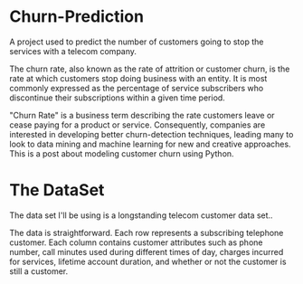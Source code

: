 # Churn-Prediction
A project used to predict the number of customers going to stop the services with a telecom company.

The churn rate, also known as the rate of attrition or customer churn, is the rate at which customers stop doing business with an entity. It is most commonly expressed as the percentage of service subscribers who discontinue their subscriptions within a given time period.

"Churn Rate" is a business term describing the rate customers leave or cease paying for a product or service. Consequently, companies are interested in developing better churn-detection techniques, leading many to look to data mining and machine learning for new and creative approaches. This is a post about modeling customer churn using Python.

# The DataSet
The data set I'll be using is a longstanding telecom customer data set..

The data is straightforward. Each row represents a subscribing telephone customer. Each column contains customer attributes such as phone number, call minutes used during different times of day, charges incurred for services, lifetime account duration, and whether or not the customer is still a customer.
